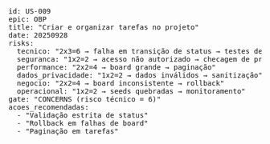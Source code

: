 <pre>
id: US-009
epic: OBP
title: "Criar e organizar tarefas no projeto"
date: 20250928
risks:
  tecnico: "2x3=6 → falha em transição de status → testes de regras"
  seguranca: "1x2=2 → acesso não autorizado → checagem de project ownership"
  performance: "2x2=4 → board grande → paginação"
  dados_privacidade: "1x2=2 → dados inválidos → sanitização"
  negocio: "2x2=4 → board inconsistente → rollback"
  operacional: "1x2=2 → seeds quebradas → monitoramento"
gate: "CONCERNS (risco técnico = 6)"
acoes_recomendadas:
  - "Validação estrita de status"
  - "Rollback em falhas de board"
  - "Paginação em tarefas"
</pre>
